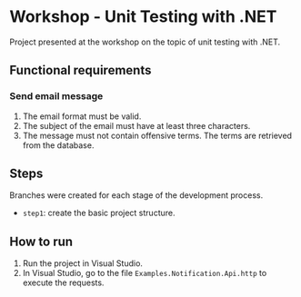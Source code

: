 # Workshop - Unit Testing with .NET

Project presented at the workshop on the topic of unit testing with .NET.

## Functional requirements

### Send email message

1. The email format must be valid.
2. The subject of the email must have at least three characters.
3. The message must not contain offensive terms. The terms are retrieved from the database. 

## Steps

Branches were created for each stage of the development process.

- `step1`: create the basic project structure.

## How to run

1. Run the project in Visual Studio.
2. In Visual Studio, go to the file `Examples.Notification.Api.http` to execute the requests.
